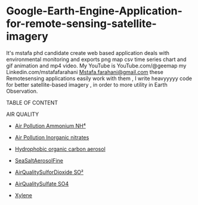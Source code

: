 # Google-Earth-Engine-Application-for-remote-sensing-satellite-imagery

It's mstafa phd candidate create web based application deals with environmental monitoring and exports  png map csv time series chart and gif animation and mp4 video. My YouTube is  YouTube.com/@geemap   my Linkedin.com/mstafafarahani 
Mstafa.farahani@gmail.com 
these Remotesensing applications easily work with them , I write heavyyyyy code for better satellite-based imagery , in order to more utility in Earth Observation. 




TABLE OF CONTENT

AIR QUALITY
- [Air Pollution Ammonium NH⁴](https://mstafafarahani.users.earthengine.app/view/airqualityammoniumnh4)
- [Air Pollution Inorganic nitrates](https://mstafafarahani.users.earthengine.app/view/airqualityinorganicnitrates)
- [Hydrophobic organic carbon aerosol](https://mstafafarahani.users.earthengine.app/view/airqualityhydrophobicorganiccarbonaerosol)
- [SeaSaltAerosolFine](https://mstafafarahani.users.earthengine.app/view/seasaltaerosolfine)

- [AirQualitySulforDioxide SO²](https://mstafafarahani.users.earthengine.app/view/airqualityso2)

- [AirQualitySulfate SO4](https://mstafafarahani.users.earthengine.app/view/airqualitysulfate)
- [Xylene](https://mstafafarahani.users.earthengine.app/view/airqualityxylene)
